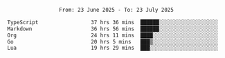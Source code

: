 <div align="center">
<p style="text-align: center;">
<!--START_SECTION:waka-->

```txt
From: 23 June 2025 - To: 23 July 2025

TypeScript                 37 hrs 36 mins  ██████░░░░░░░░░░░░░░░░░░░   24.35 %
Markdown                   36 hrs 56 mins  ██████░░░░░░░░░░░░░░░░░░░   23.92 %
Org                        24 hrs 11 mins  ████░░░░░░░░░░░░░░░░░░░░░   15.67 %
Go                         20 hrs 5 mins   ███▒░░░░░░░░░░░░░░░░░░░░░   13.01 %
Lua                        19 hrs 29 mins  ███░░░░░░░░░░░░░░░░░░░░░░   12.63 %
```

<!--END_SECTION:waka-->
</p>
</div>

